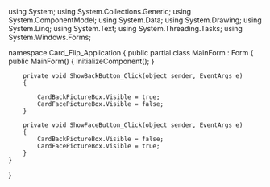 
using System;
using System.Collections.Generic;
using System.ComponentModel;
using System.Data;
using System.Drawing;
using System.Linq;
using System.Text;
using System.Threading.Tasks;
using System.Windows.Forms;

namespace Card_Flip_Application
{
    public partial class MainForm : Form
    {
        public MainForm()
        {
            InitializeComponent();
        }

        private void ShowBackButton_Click(object sender, EventArgs e)
        {

            CardBackPictureBox.Visible = true;
            CardFacePictureBox.Visible = false;
        }

        private void ShowFaceButton_Click(object sender, EventArgs e)
        {
            CardBackPictureBox.Visible = false;
            CardFacePictureBox.Visible = true;
        }
    }
}
